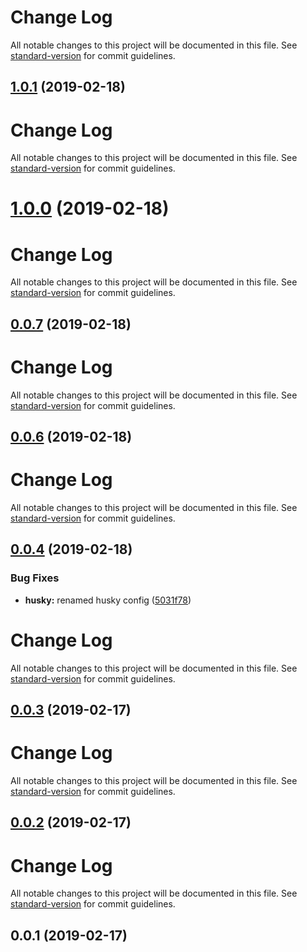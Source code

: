 # Change Log

All notable changes to this project will be documented in this file. See [standard-version](https://github.com/conventional-changelog/standard-version) for commit guidelines.

## [1.0.1](https://github.com/victor-perez/nuxt-helmet/compare/v1.0.0...v1.0.1) (2019-02-18)



# Change Log

All notable changes to this project will be documented in this file. See [standard-version](https://github.com/conventional-changelog/standard-version) for commit guidelines.

# [1.0.0](https://github.com/victor-perez/nuxt-helmet/compare/v0.0.7...v1.0.0) (2019-02-18)



# Change Log

All notable changes to this project will be documented in this file. See [standard-version](https://github.com/conventional-changelog/standard-version) for commit guidelines.

## [0.0.7](https://github.com/victor-perez/nuxt-helmet/compare/v0.0.6...v0.0.7) (2019-02-18)



# Change Log

All notable changes to this project will be documented in this file. See [standard-version](https://github.com/conventional-changelog/standard-version) for commit guidelines.

## [0.0.6](https://github.com/victor-perez/nuxt-helmet/compare/v0.0.5...v0.0.6) (2019-02-18)



# Change Log

All notable changes to this project will be documented in this file. See [standard-version](https://github.com/conventional-changelog/standard-version) for commit guidelines.

## [0.0.4](https://github.com/victor-perez/nuxt-helmet/compare/v0.0.3...v0.0.4) (2019-02-18)


### Bug Fixes

* **husky:** renamed husky config ([5031f78](https://github.com/victor-perez/nuxt-helmet/commit/5031f78))



# Change Log

All notable changes to this project will be documented in this file. See [standard-version](https://github.com/conventional-changelog/standard-version) for commit guidelines.

## [0.0.3](https://github.com/victor-perez/nuxt-helmet/compare/v0.0.2...v0.0.3) (2019-02-17)



# Change Log

All notable changes to this project will be documented in this file. See [standard-version](https://github.com/conventional-changelog/standard-version) for commit guidelines.

## [0.0.2](https://github.com/victor-perez/nuxt-helmet/compare/v0.0.1...v0.0.2) (2019-02-17)



# Change Log

All notable changes to this project will be documented in this file. See [standard-version](https://github.com/conventional-changelog/standard-version) for commit guidelines.

## 0.0.1 (2019-02-17)
